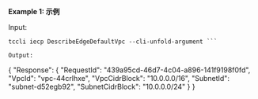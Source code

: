 **Example 1: 示例**



Input: 

```
tccli iecp DescribeEdgeDefaultVpc --cli-unfold-argument ```

Output: 
```
{
    "Response": {
        "RequestId": "439a95cd-46d7-4c04-a896-141f9198f0fd",
        "VpcId": "vpc-44crlhxe",
        "VpcCidrBlock": "10.0.0.0/16",
        "SubnetId": "subnet-d52egb92",
        "SubnetCidrBlock": "10.0.0.0/24"
    }
}
```


